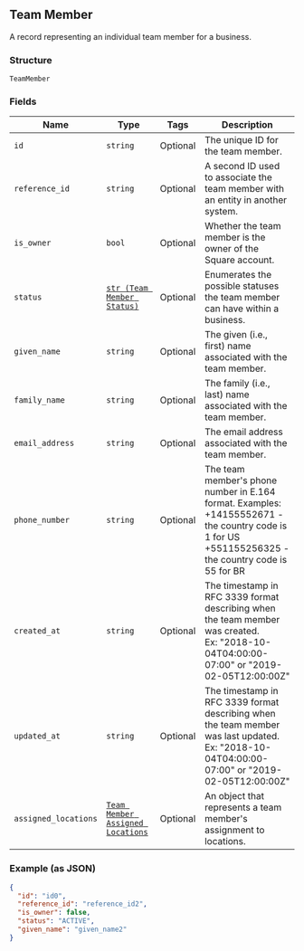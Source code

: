## Team Member

A record representing an individual team member for a business.

### Structure

`TeamMember`

### Fields

| Name | Type | Tags | Description |
|  --- | --- | --- | --- |
| `id` | `string` | Optional | The unique ID for the team member. |
| `reference_id` | `string` | Optional | A second ID used to associate the team member with an entity in another system. |
| `is_owner` | `bool` | Optional | Whether the team member is the owner of the Square account. |
| `status` | [`str (Team Member Status)`](/doc/models/team-member-status.md) | Optional | Enumerates the possible statuses the team member can have within a business. |
| `given_name` | `string` | Optional | The given (i.e., first) name associated with the team member. |
| `family_name` | `string` | Optional | The family (i.e., last) name associated with the team member. |
| `email_address` | `string` | Optional | The email address associated with the team member. |
| `phone_number` | `string` | Optional | The team member's phone number in E.164 format. Examples:<br>+14155552671 - the country code is 1 for US<br>+551155256325 - the country code is 55 for BR |
| `created_at` | `string` | Optional | The timestamp in RFC 3339 format describing when the team member was created.<br>Ex: "2018-10-04T04:00:00-07:00" or "2019-02-05T12:00:00Z" |
| `updated_at` | `string` | Optional | The timestamp in RFC 3339 format describing when the team member was last updated.<br>Ex: "2018-10-04T04:00:00-07:00" or "2019-02-05T12:00:00Z" |
| `assigned_locations` | [`Team Member Assigned Locations`](/doc/models/team-member-assigned-locations.md) | Optional | An object that represents a team member's assignment to locations. |

### Example (as JSON)

```json
{
  "id": "id0",
  "reference_id": "reference_id2",
  "is_owner": false,
  "status": "ACTIVE",
  "given_name": "given_name2"
}
```

